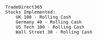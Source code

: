 <pre>
TradeDirect365
Stocks Implemented:
    UK 100 - Rolling Cash
    Germany 40 - Rolling Cash
    US Tech 100 - Rolling Cash
    Wall Street 30 - Rolling Cash</pre>